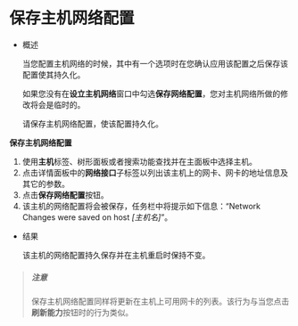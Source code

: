 # 保存主机网络配置

* 概述

  当您配置主机网络的时候，其中有一个选项时在您确认应用该配置之后保存该配置使其持久化。

  如果您没有在**设立主机网络**窗口中勾选**保存网络配置**，您对主机网络所做的修改将会是临时的。

  请保存主机网络配置，使该配置持久化。

**保存主机网络配置**

1. 使用**主机**标签、树形面板或者搜索功能查找并在主面板中选择主机。
1. 点击详情面板中的**网络接口**子标签以列出该主机上的网卡、网卡的地址信息及其它的参数。
1. 点击**保存网络配置**按钮。
1. 该主机的网络配置将会被保存，任务栏中将提示如下信息：“Network Changes were saved on host *[主机名]*”。

* 结果

  该主机的网络配置持久保存并在主机重启时保持不变。

> ##### 注意
> 保存主机网络配置同样将更新在主机上可用网卡的列表。该行为与当您点击**刷新能力**按钮时的行为类似。
